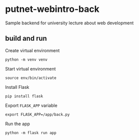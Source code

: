 # putnet-webintro-back
Sample backend for university lecture about web development

## build and run
Create virtual environment
```
python -m venv venv
```
Start virtual environment
```
source env/bin/activate
```
Install Flask
```
pip install flask
```
Export `FLASK_APP` variable
```
export FLASK_APP=/app/back.py
```
Run the app
```
python -m flask run app
```

